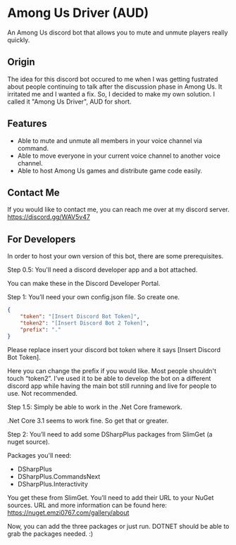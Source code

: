 # Among Us Driver (AUD)
An Among Us discord bot that allows you to mute and unmute players really quickly.

Origin
-----------

The idea for this discord bot occured to me when I was getting fustrated about people continuing to talk after the discussion phase in Among Us. It irritated me and I wanted a fix. So, I decided to make my own solution. I called it "Among Us Driver", AUD for short.
<!--
How to use
-----------
You can add my bot to your discord server by using the link below.

https://discord.com/api/oauth2/authorize?client_id=757258351146041474&permissions=57703504&scope=bot

Note: This link now has appropriate permissions for the current and potential future usage for this bot. If some permissions are not granted, the bot may not work as intended. Also the bot occasionally has development downtime as this is an ongoing project.

The bot's prefix is "."  
Use ".help" for commands. 
"Moderator" is the person executing the command.
-->
Features
-----------
* Able to mute and unmute all members in your voice channel via command.
* Able to move everyone in your current voice channel to another voice channel.
* Able to host Among Us games and distribute game code easily.

Contact Me
-----------
If you would like to contact me, you can reach me over at my discord server. https://discord.gg/WAV5v47

For Developers
-----------
In order to host your own version of this bot, there are some prerequisites. 

Step 0.5: You'll need a discord developer app and a bot attached.

You can make these in the Discord Developer Portal.

Step 1: You’ll need your own config.json file. So create one.

```json
{
    "token": "[Insert Discord Bot Token]",
    "token2": "[Insert Discord Bot 2 Token]",
    "prefix": "."
}
```

Please replace insert your discord bot token where it says [Insert Discord Bot Token].

Here you can change the prefix if you would like. Most people shouldn't touch “token2”. I’ve used it to be able to develop the bot on a different discord app while having the main bot still running and live for people to use. Not recommended.

Step 1.5: Simply be able to work in the .Net Core framework.

.Net Core 3.1 seems to work fine. So get that or greater.

Step 2: You’ll need to add some DSharpPlus packages from SlimGet (a nuget source). 

Packages you'll need:
* DSharpPlus
* DSharpPlus.CommandsNext
* DSharpPlus.Interactivity

You get these from SlimGet. You’ll need to add their URL to your NuGet sources. URL and more information can be found here: https://nuget.emzi0767.com/gallery/about

Now, you can add the three packages or just run. DOTNET should be able to grab the packages needed. :)
